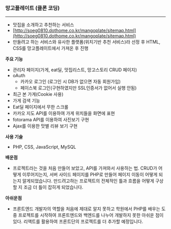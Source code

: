 ### 망고플레이트 (클론 코딩)

---

- 맛집을 소개하고 추천하는 서비스
- [http://soeg0810.dothome.co.kr/mangoplate/sitemap.html](http://soeg0810.dothome.co.kr/mangoplate/sitemap.html)
- 만들려고 하는 서비스와 유사한 플랫폼(위치기반 추천 서비스)라 선정 후 HTML, CSS를 망고플레이트에서 가져온 후 진행


**주요 기능**

- 관리자 페이지(가게, eat딜, 맛집리스트, 망고스토리 CRUD 페이지)
- oAuth
    - 카카오 로그인 (로그인 시 DB가 없으면 자동 회원가입)
    - 페이스북 로그인(구현하였지만 SSL인증서가 없어서 실행 안됨)
- 최근 본 가게(Cookie 사용)
- 가게 검색 기능
- Eat딜 페이지에서 무한 스크롤
- 카카오 지도 API를 이용하여 가게 위치들을 화면에 표현
- fotorama API를 이용하여 사진보기 구현
- Ajax를 이용한 맛별 리뷰 보기 구현


**사용 기술**

- PHP, CSS, JavaScript, MySQL


**배운점**

- 프로젝트라는 것을 처음 만들어 보았고, API를 가져와서 사용하는 법. CRUD가 어떻게 이루어지는지, 서버 사이드 페이지를 PHP로 만들어 페이지 이동이 어떻게 되는지 알게되었습니다. 만드려고하는 프로젝트의 전체적인 틀과 흐름을 어떻게 구상할 지 조금 더 틀이 잡히게 되었습니다.


**아쉬운점**

- 프론트엔드 개발자의 역할을 처음에 제대로 알지 못하고 학원에서 PHP를 배우는 도중 프로젝트를 시작하여 프론트엔드와 백엔드를 나누어 개발하지 못한 아쉬운 점이 있다. 리액트를 활용하여 프론트단의 프로젝트를 더 추가할 예정입니다.
